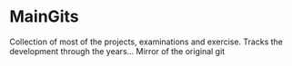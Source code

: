 # MainGits
Collection of most of the projects, examinations and exercise.
Tracks the development through the years...
Mirror of the original git
